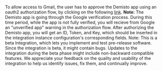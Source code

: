 To allow access to Gmail, the user has to approve the Demisto app using an oauth2 authorization flow, by clicking on the following [link](https://oproxy.demisto.ninja/gmail). **Note:** The Demisto app is going through the Google verification process. During this time period, while the app is not fully verified, you will recieve from Google an "unverified app" warning in the authorization flow.
After authorizing the Demisto app, you will get an ID, Token, and Key, which should be inserted in the integration instance configuration's corresponding fields. 
 Note: This is a beta Integration, which lets you implement and test pre-release software. Since the integration is beta, it might contain bugs. Updates to the integration during the beta phase might include non-backward compatible features. We appreciate your feedback on the quality and usability of the integration to help us identify issues, fix them, and continually improve.

